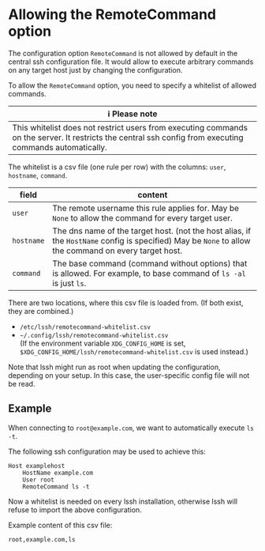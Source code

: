 # Allowing the RemoteCommand option

The configuration option `RemoteCommand` is not allowed by default in the central ssh configuration file. It would allow to execute arbitrary commands on any target host just by changing the configuration.

To allow the `RemoteCommand` option, you need to specify a whitelist of allowed commands.

| :information_source: Please note |
|---|
| This whitelist does not restrict users from executing commands on the server. It restricts the central ssh config from executing commands automatically. |

The whitelist is a csv file (one rule per row) with the columns: `user`, `hostname`, `command`.

|field|content|
|--|--|
|`user`|The remote username this rule applies for. May be `None` to allow the command for every target user.|
|`hostname`|The dns name of the target host. (not the host alias, if the `HostName` config is specified) May be `None` to allow the command on every target host.|
|`command`|The base command (command without options) that is allowed. For example, to base command of `ls -al` is just `ls`.|

There are two locations, where this csv file is loaded from. (If both exist, they are combined.)

- `/etc/lssh/remotecommand-whitelist.csv`
- `~/.config/lssh/remotecommand-whitelist.csv`  
  (If the environment variable `XDG_CONFIG_HOME` is set, `$XDG_CONFIG_HOME/lssh/remotecommand-whitelist.csv` is used instead.)

Note that lssh might run as root when updating the configuration, depending on your setup. In this case, the user-specific config file will not be read.

## Example

When connecting to `root@example.com`, we want to automatically execute `ls -t`.

The following ssh configuration may be used to achieve this:

```
Host examplehost
    HostName example.com
    User root
    RemoteCommand ls -t
```

Now a whitelist is needed on every lssh installation, otherwise lssh will refuse to import the above configuration.

Example content of this csv file:

```csv
root,example.com,ls
```
